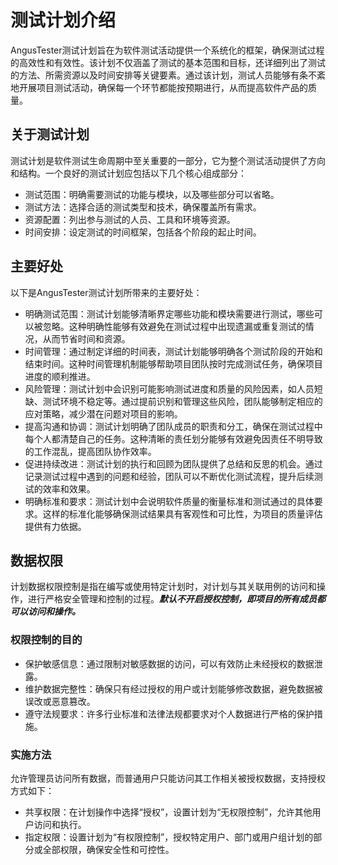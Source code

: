# 测试计划介绍

AngusTester测试计划旨在为软件测试活动提供一个系统化的框架，确保测试过程的高效性和有效性。该计划不仅涵盖了测试的基本范围和目标，还详细列出了测试的方法、所需资源以及时间安排等关键要素。通过该计划，测试人员能够有条不紊地开展项目测试活动，确保每一个环节都能按预期进行，从而提高软件产品的质量。

## 关于测试计划

测试计划是软件测试生命周期中至关重要的一部分，它为整个测试活动提供了方向和结构。一个良好的测试计划应包括以下几个核心组成部分：

- 测试范围：明确需要测试的功能与模块，以及哪些部分可以省略。
- 测试方法：选择合适的测试类型和技术，确保覆盖所有需求。
- 资源配置：列出参与测试的人员、工具和环境等资源。
- 时间安排：设定测试的时间框架，包括各个阶段的起止时间。

## 主要好处

以下是AngusTester测试计划所带来的主要好处：

- 明确测试范围：测试计划能够清晰界定哪些功能和模块需要进行测试，哪些可以被忽略。这种明确性能够有效避免在测试过程中出现遗漏或重复测试的情况，从而节省时间和资源。
- 时间管理：通过制定详细的时间表，测试计划能够明确各个测试阶段的开始和结束时间。这种时间管理机制能够帮助项目团队按时完成测试任务，确保项目进度的顺利推进。
- 风险管理：测试计划中会识别可能影响测试进度和质量的风险因素，如人员短缺、测试环境不稳定等。通过提前识别和管理这些风险，团队能够制定相应的应对策略，减少潜在问题对项目的影响。
- 提高沟通和协调：测试计划明确了团队成员的职责和分工，确保在测试过程中每个人都清楚自己的任务。这种清晰的责任划分能够有效避免因责任不明导致的工作混乱，提高团队协作效率。
- 促进持续改进：测试计划的执行和回顾为团队提供了总结和反思的机会。通过记录测试过程中遇到的问题和经验，团队可以不断优化测试流程，提升后续测试的效率和效果。
- 明确标准和要求：测试计划中会说明软件质量的衡量标准和测试通过的具体要求。这样的标准化能够确保测试结果具有客观性和可比性，为项目的质量评估提供有力依据。

## 数据权限

计划数据权限控制是指在编写或使用特定计划时，对计划与其关联用例的访问和操作，进行严格安全管理和控制的过程。***默认不开启授权控制，即项目的所有成员都可以访问和操作。***

### 权限控制的目的

- 保护敏感信息：通过限制对敏感数据的访问，可以有效防止未经授权的数据泄露。
- 维护数据完整性：确保只有经过授权的用户或计划能够修改数据，避免数据被误改或恶意篡改。
- 遵守法规要求：许多行业标准和法律法规都要求对个人数据进行严格的保护措施。

### 实施方法

允许管理员访问所有数据，而普通用户只能访问其工作相关被授权数据，支持授权方式如下：

- 共享权限：在计划操作中选择“授权”，设置计划为“无权限控制”，允许其他用户访问和执行。
- 指定权限：设置计划为“有权限控制”，授权特定用户、部门或用户组计划的部分或全部权限，确保安全性和可控性。
